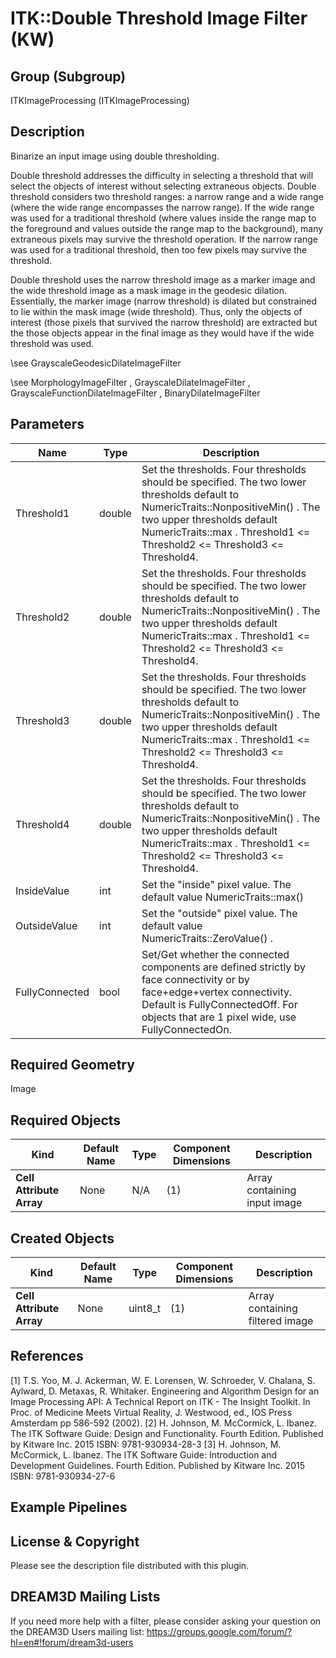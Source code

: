 # ITK::Double Threshold Image Filter (KW)  #


## Group (Subgroup) ##

ITKImageProcessing (ITKImageProcessing)

## Description ##

Binarize an input image using double thresholding.

Double threshold addresses the difficulty in selecting a threshold that will select the objects of interest without selecting extraneous objects. Double threshold considers two threshold ranges: a narrow range and a wide range (where the wide range encompasses the narrow range). If the wide range was used for a traditional threshold (where values inside the range map to the foreground and values outside the range map to the background), many extraneous pixels may survive the threshold operation. If the narrow range was used for a traditional threshold, then too few pixels may survive the threshold.

Double threshold uses the narrow threshold image as a marker image and the wide threshold image as a mask image in the geodesic dilation. Essentially, the marker image (narrow threshold) is dilated but constrained to lie within the mask image (wide threshold). Thus, only the objects of interest (those pixels that survived the narrow threshold) are extracted but the those objects appear in the final image as they would have if the wide threshold was used.

\see GrayscaleGeodesicDilateImageFilter

\see MorphologyImageFilter , GrayscaleDilateImageFilter , GrayscaleFunctionDilateImageFilter , BinaryDilateImageFilter

## Parameters ##

| Name | Type | Description |
|------|------|-------------|
| Threshold1 | double| Set the thresholds. Four thresholds should be specified. The two lower thresholds default to NumericTraits<InputPixelType>::NonpositiveMin() . The two upper thresholds default NumericTraits<InputPixelType>::max . Threshold1 <= Threshold2 <= Threshold3 <= Threshold4. |
| Threshold2 | double| Set the thresholds. Four thresholds should be specified. The two lower thresholds default to NumericTraits<InputPixelType>::NonpositiveMin() . The two upper thresholds default NumericTraits<InputPixelType>::max . Threshold1 <= Threshold2 <= Threshold3 <= Threshold4. |
| Threshold3 | double| Set the thresholds. Four thresholds should be specified. The two lower thresholds default to NumericTraits<InputPixelType>::NonpositiveMin() . The two upper thresholds default NumericTraits<InputPixelType>::max . Threshold1 <= Threshold2 <= Threshold3 <= Threshold4. |
| Threshold4 | double| Set the thresholds. Four thresholds should be specified. The two lower thresholds default to NumericTraits<InputPixelType>::NonpositiveMin() . The two upper thresholds default NumericTraits<InputPixelType>::max . Threshold1 <= Threshold2 <= Threshold3 <= Threshold4. |
| InsideValue | int| Set the "inside" pixel value. The default value NumericTraits<OutputPixelType>::max() |
| OutsideValue | int| Set the "outside" pixel value. The default value NumericTraits<OutputPixelType>::ZeroValue() . |
| FullyConnected | bool| Set/Get whether the connected components are defined strictly by face connectivity or by face+edge+vertex connectivity. Default is FullyConnectedOff. For objects that are 1 pixel wide, use FullyConnectedOn. |


## Required Geometry ##

Image

## Required Objects ##

| Kind | Default Name | Type | Component Dimensions | Description |
|------|--------------|------|----------------------|-------------|
| **Cell Attribute Array** | None | N/A | (1)  | Array containing input image

## Created Objects ##

| Kind | Default Name | Type | Component Dimensions | Description |
|------|--------------|------|----------------------|-------------|
| **Cell Attribute Array** | None | uint8_t | (1)  | Array containing filtered image

## References ##

[1] T.S. Yoo, M. J. Ackerman, W. E. Lorensen, W. Schroeder, V. Chalana, S. Aylward, D. Metaxas, R. Whitaker. Engineering and Algorithm Design for an Image Processing API: A Technical Report on ITK - The Insight Toolkit. In Proc. of Medicine Meets Virtual Reality, J. Westwood, ed., IOS Press Amsterdam pp 586-592 (2002). 
[2] H. Johnson, M. McCormick, L. Ibanez. The ITK Software Guide: Design and Functionality. Fourth Edition. Published by Kitware Inc. 2015 ISBN: 9781-930934-28-3
[3] H. Johnson, M. McCormick, L. Ibanez. The ITK Software Guide: Introduction and Development Guidelines. Fourth Edition. Published by Kitware Inc. 2015 ISBN: 9781-930934-27-6

## Example Pipelines ##



## License & Copyright ##

Please see the description file distributed with this plugin.

## DREAM3D Mailing Lists ##

If you need more help with a filter, please consider asking your question on the DREAM3D Users mailing list:
https://groups.google.com/forum/?hl=en#!forum/dream3d-users
